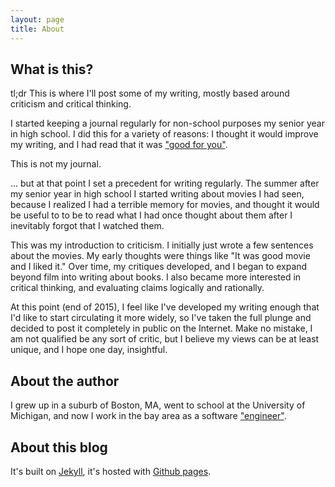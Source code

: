 ```yaml
---
layout: page
title: About
---
```


## What is this?

tl;dr This is where I'll post some of my writing, mostly based around criticism
and critical thinking.

I started keeping a journal regularly for non-school purposes my senior year in
high school. I did this for a variety of reasons: I thought it would improve my
writing, and I had read that it was ["good for you"][lh_journaling_benefits].

This is not my journal.

... but at that point I set a precedent for writing regularly. The summer after
my senior year in high school I started writing about movies I had seen, because
I realized I had a terrible memory for movies, and thought it would be useful to
to be to read what I had once thought about them after I inevitably forgot that
I watched them.

This was my introduction to criticism. I initially just wrote a few sentences
about the movies. My early thoughts were things like "It was good movie and I
liked it." Over time, my critiques developed, and I began to expand beyond film
into writing about books. I also became more interested in critical thinking,
and evaluating claims logically and rationally.

At this point (end of 2015), I feel like I've developed my writing enough that
I'd like to start circulating it more widely, so I've taken the full plunge and
decided to post it completely in public on the Internet. Make no mistake, I am
not qualified be any sort of critic, but I believe my views can be at least
unique, and I hope one day, insightful.

## About the author

I grew up in a suburb of Boston, MA, went to school at the University of
Michigan, and now I work in the bay area as a software
["engineer"][programmers_arent_engineers].

## About this blog

It's built on [Jekyll][jekyll], it's hosted with [Github pages][github_pages].

[lh_journaling_benefits]: http://lifehacker.com/why-you-should-keep-a-journal-and-how-to-start-yours-1547057185
[jekyll]: https://jekyllrb.com/
[github_pages]: https://pages.github.com/
[programmers_arent_engineers]: http://www.theatlantic.com/technology/archive/2015/11/programmers-should-not-call-themselves-engineers/414271/

